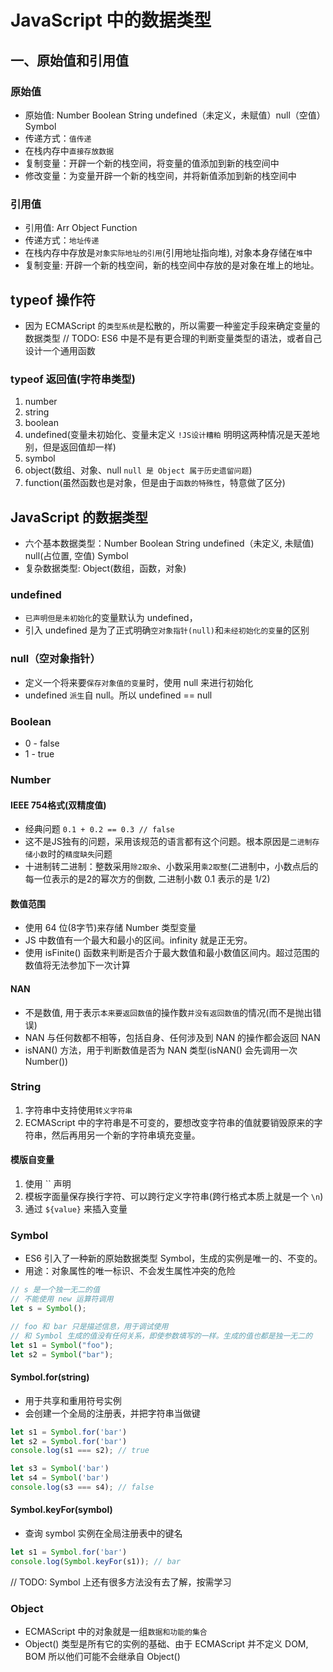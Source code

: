 # JavaScript 中的数据类型

## 一、原始值和引用值

### 原始值

* 原始值: Number Boolean String undefined（未定义，未赋值）null（空值）Symbol
* 传递方式：`值传递`
* 在栈内存中`直接存放数据`
* 复制变量：开辟一个新的栈空间，将变量的值添加到新的栈空间中
* 修改变量：为变量开辟一个新的栈空间，并将新值添加到新的栈空间中

### 引用值

* 引用值: Arr Object Function
* 传递方式：`地址传递`
* 在栈内存中存放是`对象实际地址的引用`(引用地址指向堆), 对象本身存储在`堆`中
* 复制变量: 开辟一个新的栈空间，新的栈空间中存放的是对象在堆上的地址。

## typeof 操作符

* 因为 ECMAScript 的`类型系统`是松散的，所以需要一种鉴定手段来确定变量的数据类型
// TODO: ES6 中是不是有更合理的判断变量类型的语法，或者自己设计一个通用函数

### typeof 返回值(字符串类型)

1. number
2. string
3. boolean
4. undefined(变量未初始化、变量未定义 `!JS设计糟粕` 明明这两种情况是天差地别，但是返回值却一样)
5. symbol
6. object(数组、对象、null `null 是 Object 属于历史遗留问题`)
7. function(虽然函数也是对象，但是由于`函数的特殊性`，特意做了区分)

## JavaScript 的数据类型

* 六个基本数据类型：Number Boolean String undefined（未定义, 未赋值) null(占位置, 空值) Symbol
* 复杂数据类型: Object(数组，函数，对象)

### undefined

* `已声明但是未初始化`的变量默认为 undefined，
* 引入 undefined 是为了正式明确`空对象指针(null)`和`未经初始化的变量`的区别

### null（空对象指针）

* 定义一个将来要`保存对象值的变量`时，使用 null 来进行初始化
* undefined `派生`自 null。所以 undefined == null

### Boolean

* 0 - false
* 1 - true

### Number

#### IEEE 754格式(双精度值)

* 经典问题 `0.1 + 0.2 == 0.3 // false`
* 这不是JS独有的问题，采用该规范的语言都有这个问题。根本原因是`二进制存储小数`时的`精度缺失`问题
* 十进制转二进制：整数采用`除2取余`、小数采用`乘2取整`(二进制中，小数点后的每一位表示的是2的幂次方的倒数, 二进制小数 0.1 表示的是 1/2)

#### 数值范围

* 使用 64 位(8字节)来存储 Number 类型变量
* JS 中数值有一个最大和最小的区间。infinity 就是正无穷。
* 使用 isFinite() 函数来判断是否介于最大数值和最小数值区间内。超过范围的数值将无法参加下一次计算

#### NAN

* 不是数值, 用于表示`本来要返回数值`的操作数`并没有返回数值`的情况(而不是抛出错误)
* NAN 与任何数都不相等，包括自身、任何涉及到 NAN 的操作都会返回 NAN
* isNAN() 方法，用于判断数值是否为 NAN 类型(isNAN() 会先调用一次 Number())

### String

1. 字符串中支持使用`转义字符串`
2. ECMAScript 中的字符串是不可变的，要想改变字符串的值就要销毁原来的字符串，然后再用另一个新的字符串填充变量。

#### 模版自变量

1. 使用 `` 声明
2. 模板字面量保存换行字符、可以跨行定义字符串(跨行格式本质上就是一个 `\n`)
3. 通过 `${value}` 来插入变量

### Symbol

* ES6 引入了一种新的原始数据类型 Symbol，生成的实例是唯一的、不变的。
* 用途：对象属性的唯一标识、不会发生属性冲突的危险

```js
// s 是一个独一无二的值
// 不能使用 new 运算符调用
let s = Symbol();

// foo 和 bar 只是描述信息，用于调试使用
// 和 Symbol 生成的值没有任何关系，即使参数填写的一样。生成的值也都是独一无二的
let s1 = Symbol("foo");
let s2 = Symbol("bar");
```

#### Symbol.for(string)

* 用于共享和重用符号实例
* 会创建一个全局的注册表，并把字符串当做键

```js
let s1 = Symbol.for('bar')
let s2 = Symbol.for('bar')
console.log(s1 === s2); // true

let s3 = Symbol('bar')
let s4 = Symbol('bar')
console.log(s3 === s4); // false
```

#### Symbol.keyFor(symbol)

* 查询 symbol 实例在全局注册表中的键名

```js
let s1 = Symbol.for('bar')
console.log(Symbol.keyFor(s1)); // bar
```

// TODO: Symbol 上还有很多方法没有去了解，按需学习

### Object

* ECMAScript 中的对象就是一组`数据和功能的集合`
* Object() 类型是所有它的实例的基础、由于 ECMAScript 并不定义 DOM, BOM 所以他们可能不会继承自 Object()